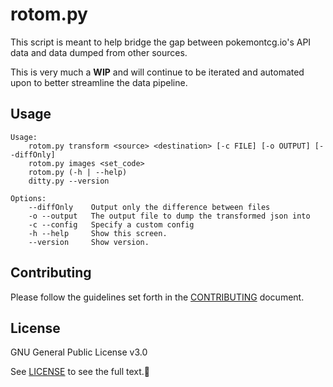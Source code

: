 # rotom.py

This script is meant to help bridge the gap between pokemontcg.io's API data and data dumped from other sources.

This is very much a **WIP** and will continue to be iterated and automated upon to better streamline the data pipeline.

## Usage

```shell script
Usage:
    rotom.py transform <source> <destination> [-c FILE] [-o OUTPUT] [--diffOnly]
    rotom.py images <set_code>
    rotom.py (-h | --help)
    ditty.py --version
    
Options:
    --diffOnly    Output only the difference between files
    -o --output   The output file to dump the transformed json into
    -c --config   Specify a custom config
    -h --help     Show this screen.
    --version     Show version.
```

## Contributing

Please follow the guidelines set forth in the [CONTRIBUTING](CONTRIBUTING.md) document.

## License

GNU General Public License v3.0

See [LICENSE](LICENSE) to see the full text.
